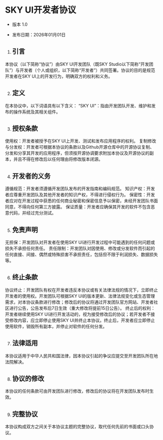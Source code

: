 # SKY UI开发者协议

* 版本 1.0

* 发布日期：2026年01月01日

1. ## 引言
本协议（以下简称“协议”）由SKY UI开发团队（既SKY Studio以下简称“开发团队”）与开发者（个人或组织，以下简称“开发者”）共同签署。协议的目的是规范开发者在SKY UI上的开发行为，明确双方的权利和义务。

2. ## 定义
在本协议中，以下词语具有以下含义：
“SKY UI”：指由开发团队开发、维护和发布的操作系统及其相关组件。

3. ## 授权条款
使用权：开发者被授予在SKY UI上开发、测试和发布应用程序的权利。
复制修改与分发权：开发者可根据本协议的条款以及Github开源仓库中的开源协议复制、分发和分享其开发的应用程序，但须按开源协调要求附加本协议及开源协议的副本，并且不得在修改后以任何理由将修改版本闭源。

4. ## 开发者的义务
遵循规范：开发者须遵循开发团队发布的开发指南和编码规范。
知识产权：开发者应尊重开发团队及其他开发者的知识产权，不得进行侵权行为。
保密性：开发者应对在开发过程中获悉的任何商业秘密和保密信息予以保密，未经开发团队书面同意，不得向任何第三方披露。
保证质量：开发者应确保其开发的软件不包含恶意代码，并经过充分测试。

5. ## 免责声明
无担保：开发团队对开发者在使用SKY UI进行开发过程中可能遇到的任何问题或损失不承担任何责任。
责任限制：开发团队对因使用、修改或分发软件而引起的任何直接、间接、偶然或特殊损害不承担责任，包括但不限于利润损失、数据损失等。

6. ## 终止条款
协议终止：开发团队有权在开发者违反本协议或有关法律法规的情况下，立即终止开发者的使用权。开发团队可根据SKY UI的版本更新、法律法规变化或生态管理需求，对本协议条款进行修改；修改后的协议将通过开发团队官方网站、开发者社区进行公告，公告发布后7日生效（重大修改将提前15日公告）。
终止后的权利：开发者继续使用SKY UI进行开发活动的，视为接受修改后的协议；若开发者不接受修改内容，应立即停止使用SKY UI并终止本协议。终止后，开发者应立即停止使用软件，销毁所有副本，并停止对软件的任何分发。

7. ## 法律适用
本协议适用于中华人民共和国法律，因本协议引起的争议应提交至开发团队所在地法院解决。

8. ## 协议的修改
本协议的任何条款可由开发团队进行修改，修改后的协议将在开发团队发布时生效。

9. ## 完整协议

本协议构成双方之间关于本协议主题的完整协议，取代任何先前的书面或口头协议。
